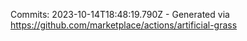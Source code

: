 Commits: 2023-10-14T18:48:19.790Z - Generated via https://github.com/marketplace/actions/artificial-grass
<br>
